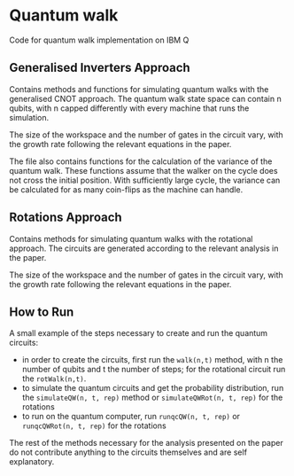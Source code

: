 # Quantum walk
Code for quantum walk implementation on IBM Q

## Generalised Inverters Approach
Contains methods and functions for simulating quantum walks with the generalised CNOT approach. The quantum walk state space can contain n qubits, with n capped differently with every machine that runs the simulation.

The size of the workspace and the number of gates in the circuit vary, with the growth rate following the relevant equations in the paper.

The file also contains functions for the calculation of the variance of the quantum walk. These functions assume that the walker on the cycle does not cross the initial position. With sufficiently large cycle, the variance can be calculated for as many coin-flips as the machine can handle.

## Rotations Approach
Contains methods for simulating quantum walks with the rotational approach. The circuits are generated according to the relevant analysis in the paper.

The size of the workspace and the number of gates in the circuit vary, with the growth rate following the relevant equations in the paper.

## How to Run
A small example of the steps necessary to create and run the quantum circuits:
- in order to create the circuits, first run the `walk(n,t)` method, with n the number of qubits and t the number of steps; for the rotational circuit run the `rotWalk(n,t)`.
- to simulate the quantum circuits and get the probability distribution, run the `simulateQW(n, t, rep)` method or `simulateQWRot(n, t, rep)` for the rotations
- to run on the quantum computer, run `runqcQW(n, t, rep)` or `runqcQWRot(n, t, rep)` for the rotations

The rest of the methods necessary for the analysis presented on the paper do not contribute anything to the circuits themselves and are self explanatory. 
